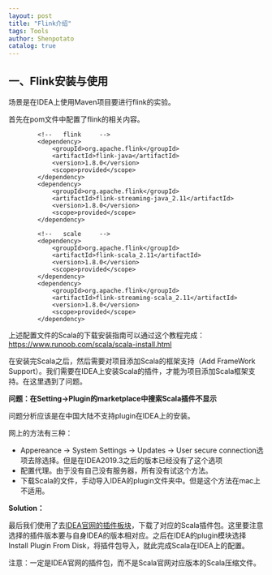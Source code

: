 ```yaml
---
layout: post
title: "Flink介绍"
tags: Tools 
author: Shenpotato
catalog: true
---
```




## 一、Flink安装与使用

场景是在IDEA上使用Maven项目要进行flink的实验。

首先在pom文件中配置了flink的相关内容。

```
        <!--   flink     -->
        <dependency>
            <groupId>org.apache.flink</groupId>
            <artifactId>flink-java</artifactId>
            <version>1.8.0</version>
            <scope>provided</scope>
        </dependency>
        <dependency>
            <groupId>org.apache.flink</groupId>
            <artifactId>flink-streaming-java_2.11</artifactId>
            <version>1.8.0</version>
            <scope>provided</scope>
        </dependency>

        <!--   scale     -->
        <dependency>
            <groupId>org.apache.flink</groupId>
            <artifactId>flink-scala_2.11</artifactId>
            <version>1.8.0</version>
            <scope>provided</scope>
        </dependency>
        <dependency>
            <groupId>org.apache.flink</groupId>
            <artifactId>flink-streaming-scala_2.11</artifactId>
            <version>1.8.0</version>
            <scope>provided</scope>
        </dependency>
```

上述配置文件的Scala的下载安装指南可以通过这个教程完成：https://www.runoob.com/scala/scala-install.html

在安装完Scala之后，然后需要对项目添加Scala的框架支持（Add FrameWork Support）。我们需要在IDEA上安装Scala的插件，才能为项目添加Scala框架支持。在这里遇到了问题。

**问题：在Setting->Plugin的marketplace中搜索Scala插件不显示**

问题分析应该是在中国大陆不支持plugin在IDEA上的安装。

网上的方法有三种：

- Appereance -> System Settings -> Updates -> User secure connection选项去除选择。但是在IDEA2019.3之后的版本已经没有了这个选项
- 配置代理。由于没有自己没有服务器，所有没有试这个方法。
- 下载Scala的文件，手动导入IDEA的plugin文件夹中。但是这个方法在mac上不适用。



**Solution：**

最后我们使用了去[IDEA官网的插件板块](https://plugins.jetbrains.com/)，下载了对应的Scala插件包。这里要注意选择的插件版本要与自身IDEA的版本相对应。之后在IDEA的plugin模块选择Install Plugin From Disk，将插件包导入，就此完成Scala在IDEA上的配置。

注意：一定是IDEA官网的插件包，而不是Scala官网对应版本的Scala压缩文件。

